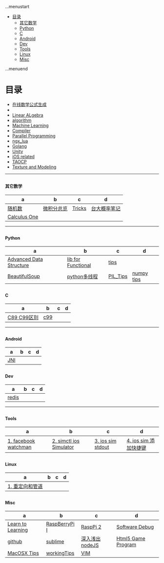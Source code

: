 ...menustart

 - [目录](#767fa455bb6826f4b550c21a6bca7182)
	 - [其它数学](#8443a5022727ccc209d315492559f16f)
	 - [Python](#a7f5f35426b927411fc9231b56382173)
	 - [C](#0d61f8370cad1d412f80b84d143e1257)
	 - [Android](#e84e30b9390cdb64db6db2c9ab87846d)
	 - [Dev](#55f37d1fd483f6a85379640fe51aafa8)
	 - [Tools](#8625e1de7be14c39b1d14dc03d822497)
	 - [Linux](#edc9f0a5a5d57797bf68e37364743831)
	 - [Misc](#74248c725e00bf9fe04df4e35b249a19)

...menuend


<h2 id="767fa455bb6826f4b550c21a6bca7182"></h2>

# 目录

 - [在线数学公式生成](http://codecogs.com/latex/eqneditor.php)
 - 
 - [Linear ALgebra](https://github.com/mebusy/notes/blob/master/dev_notes/LA_readme.md) 
 - [algorithm](https://github.com/mebusy/notes/blob/master/dev_notes/Algorithm_readme.md)
 - [Machine Learning](https://github.com/mebusy/notes/blob/master/dev_notes/ML_readme.md)
 - [Compiler](https://github.com/mebusy/notes/blob/master/dev_notes/Compiler_readme.md)
 - [Parallel Programming](https://github.com/mebusy/notes/blob/master/dev_notes/ParallelProgramming_readme.md)
 - [ngx_lua](https://github.com/mebusy/notes/blob/master/dev_notes/ngx_lua/readme.md)
 - [Golang](https://github.com/mebusy/notes/blob/master/dev_notes/golang_readme.md)
 - [Unity](https://github.com/mebusy/notes/blob/master/dev_notes/U3D_readme.md)
 - [iOS related](https://github.com/mebusy/notes/blob/master/dev_notes/ios/ios_readme.md)
 - [TAOCP](https://github.com/mebusy/notes/blob/master/dev_notes/TAPCP_readme.md)
 - [Texture and Modeling](https://github.com/mebusy/notes/blob/master/dev_notes/textAndModeling_readme.md)

---


<h2 id="8443a5022727ccc209d315492559f16f"></h2>

#### 其它数学

 a | b | c | d
--- | --- | --- | ---
[随机数](https://github.com/mebusy/notes/blob/master/dev_notes/Dev_Random.md) | [微积分总览](https://github.com/mebusy/notes/blob/master/dev_notes/微积分总览.md) | [Tricks](https://github.com/mebusy/notes/blob/master/dev_notes/Tricks.md) |  [台大概率笔记](https://github.com/mebusy/notes/blob/master/dev_notes/TaiwanU_probability.md)
[Calculus One](https://github.com/mebusy/notes/blob/master/dev_notes/CalculusOne.md) |


---
<h2 id="a7f5f35426b927411fc9231b56382173"></h2>

#### Python

 a | b | c | d
--- | --- | --- | ---
[Advanced Data Structure](https://github.com/mebusy/notes/blob/master/dev_notes/python_highlevel_datastructure.md) |  [lib for Functional](https://github.com/mebusy/notes/blob/master/dev_notes/python_functional_programming.md)  |  [tips](https://github.com/mebusy/notes/blob/master/dev_notes/python_tips_1.md) | 
[BeautifulSoup](https://github.com/mebusy/notes/blob/master/dev_notes/PY_BeautifulSoup.md)  | [python多线程](https://github.com/mebusy/notes/blob/master/dev_notes/PY_multiprocessing.md) | [PIL_Tips](https://github.com/mebusy/notes/blob/master/dev_notes/PIL_tips.md) | [numpy tips](https://github.com/mebusy/notes/blob/master/dev_notes/numpy_tips.md) 





<h2 id="0d61f8370cad1d412f80b84d143e1257"></h2>

#### C

 a | b | c | d
--- | --- | --- | ---
[C89 C99区别](https://github.com/mebusy/notes/blob/master/dev_notes/C_C89_vs_C99.md) | [c99](https://github.com/mebusy/notes/blob/master/dev_notes/C99.md) | 

---
<h2 id="e84e30b9390cdb64db6db2c9ab87846d"></h2>

#### Android

 a | b | c | d
--- | --- | --- | ---
[JNI](https://github.com/mebusy/notes/blob/master/dev_notes/JNI.md) |


<h2 id="55f37d1fd483f6a85379640fe51aafa8"></h2>

#### Dev

 a | b | c | d
--- | --- | --- | ---
[redis](https://github.com/mebusy/notes/blob/master/dev_notes/redis.md) |


---
<h2 id="8625e1de7be14c39b1d14dc03d822497"></h2>

#### Tools

 a | b | c | d
--- | --- | --- | ---
[1. facebook watchman ](https://github.com/mebusy/notes/blob/master/dev_notes/TOOL_watchman.md)   |    [2. simctl ios Simulator ](https://github.com/mebusy/notes/blob/master/dev_notes/TOOL_simctl_iOS_simulator.md)   | [3. ios sim stdout ](https://github.com/mebusy/notes/blob/master/dev_notes/TOOL_ios_sim_stdout_redirect.md)   | [4. ios sim 添加快捷键](https://github.com/mebusy/notes/blob/master/dev_notes/TOOL_ios_sim_shortcut_key.md)



<h2 id="edc9f0a5a5d57797bf68e37364743831"></h2>

#### Linux

 a | b | c | d
--- | --- | --- | ---
[1. 重定向和管道 ](https://github.com/mebusy/notes/blob/master/dev_notes/LINUX_%E9%87%8D%E5%AE%9A%E5%90%91%E5%92%8C%E7%AE%A1%E9%81%93.md)  | 


<h2 id="74248c725e00bf9fe04df4e35b249a19"></h2>

#### Misc 

 a | b | c | d
--- | --- | --- | ---
[Learn to Learning](https://github.com/mebusy/notes/blob/master/dev_notes/Learn2Learning.md) | [RaspBerryPi I](https://github.com/mebusy/notes/blob/master/dev_notes/RaspberryPi_I.md) | [RaspPi 2](https://github.com/mebusy/notes/blob/master/dev_notes/RASPI_2.md) | [Software Debug](https://github.com/mebusy/notes/blob/master/dev_notes/SoftwareDebugging.md) 
[github](https://github.com/mebusy/notes/blob/master/dev_notes/github.md) | [sublime](https://github.com/mebusy/notes/blob/master/dev_notes/sublime.md)   | [深入浅出nodeJS](https://github.com/mebusy/notes/blob/master/dev_notes/深入浅出nodeJS.md)	| [Html5 Game Program](https://github.com/mebusy/notes/blob/master/dev_notes/Html5GameProgramming.md)
[MacOSX Tips](https://github.com/mebusy/notes/blob/master/dev_notes/MacOSX_Tips.md) | [workingTips](https://github.com/mebusy/notes/blob/master/dev_notes/workingTips.md)	|  [VIM](https://github.com/mebusy/notes/blob/master/dev_notes/vim.md)


